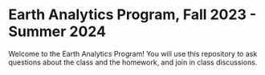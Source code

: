 # Earth Analytics Program, Fall 2023 - Summer 2024

Welcome to the Earth Analytics Program! You will use this repository to ask questions about the class and the homework, and join in class discussions.
